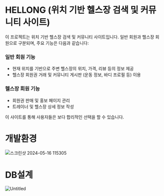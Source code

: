 # HELLONG (위치 기반 헬스장 검색 및 커뮤니티 사이트)

이 프로젝트는 위치 기반 헬스장 검색 및 커뮤니티 사이트입니다. 일반 회원과 헬스장 회원으로 구분되며, 주요 기능은 다음과 같습니다:

### 일반 회원 기능
- 현재 위치를 기반으로 주변 헬스장의 위치, 가격, 리뷰 등의 정보 제공
- 헬스장 회원권 거래 및 커뮤니티 게시판 (운동 정보, 바디 프로필 등) 이용

### 헬스장 회원 기능
- 회원권 판매 및 홍보 페이지 관리
- 트레이너 및 헬스장 상세 정보 작성

이 사이트를 통해 사용자들은 보다 합리적인 선택을 할 수 있습니다.

# 개발환경

![스크린샷 2024-05-16 115305](https://github.com/sucaund/Hellong/assets/139835601/60dbc9f3-a8de-4d04-8058-b6973c018bb4)

# DB설계

![Untitled](https://github.com/sucaund/Hellong/assets/139835601/5003cead-ca13-465c-baac-e37ef7bcdc5b)

